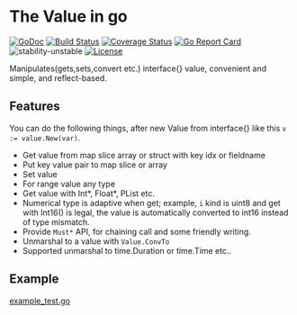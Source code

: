 # The Value in go

[![GoDoc](https://godoc.org/github.com/helloyi/go-value?status.svg)](https://godoc.org/github.com/helloyi/go-value) [![Build Status](https://travis-ci.com/helloyi/go-value.svg?branch=master)](https://travis-ci.com/helloyi/go-value) [![Coverage Status](https://coveralls.io/repos/github/helloyi/go-value/badge.svg?branch=master)](https://coveralls.io/github/helloyi/go-value?branch=master) [![Go Report Card](https://goreportcard.com/badge/github.com/helloyi/go-value)](https://goreportcard.com/report/github.com/helloyi/go-value) ![stability-unstable](https://img.shields.io/badge/stability-unstable-yellow.svg) [![License](https://img.shields.io/github/license/helloyi/go-value)](https://github.com/helloyi/go-value/blob/master/LICENSE)

Manipulates(gets,sets,convert etc.) interface{} value, convenient and simple, and reflect-based.

## Features

You can do the following things, after new Value from interface{} like this `v := value.New(var)`.
+ Get value from map slice array or struct with key idx or fieldname
+ Put key value pair to map slice or array
+ Set value
+ For range value any type
+ Get value with Int*, Float*, PList etc.
+ Numerical type is adaptive when get; example, `i` kind is uint8 and get with Int16() is legal, the value is automatically converted to int16 instead of type mismatch.
+ Provide `Must*` API, for chaining call and some friendly writing.
+ Unmarshal to a value with `Value.ConvTo`
+ Supported unmarshal to time.Duration or time.Time etc..

## Example

[example_test.go](https://github.com/helloyi/go-value/blob/master/example_test.go)
